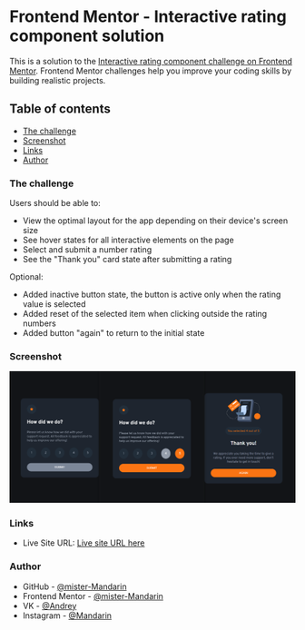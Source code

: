 # Frontend Mentor - Interactive rating component solution

This is a solution to
the [Interactive rating component challenge on Frontend Mentor](https://www.frontendmentor.io/challenges/interactive-rating-component-koxpeBUmI).
Frontend Mentor challenges help you improve your coding skills by building realistic projects.

## Table of contents

- [The challenge](#the-challenge)
- [Screenshot](#screenshot)
- [Links](#links)
- [Author](#author)

### The challenge

Users should be able to:

- View the optimal layout for the app depending on their device's screen size
- See hover states for all interactive elements on the page
- Select and submit a number rating
- See the "Thank you" card state after submitting a rating

Optional:

- Added inactive button state, the button is active only when the rating value is selected
- Added reset of the selected item when clicking outside the rating numbers
- Added button "again" to return to the initial state

### Screenshot

![img.png](img.png)

### Links

- Live Site URL: [Live site URL here](https://mister-mandarin.github.io/interactive-rating-component)

### Author

- GitHub - [@mister-Mandarin](https://github.com/mister-Mandarin)
- Frontend Mentor - [@mister-Mandarin](https://www.frontendmentor.io/profile/mister-Mandarin)
- VK - [@Andrey](https://vk.com/andrei_poluektov)
- Instagram - [@Mandarin](https://www.instagram.com/andrey_poluehktov/)
